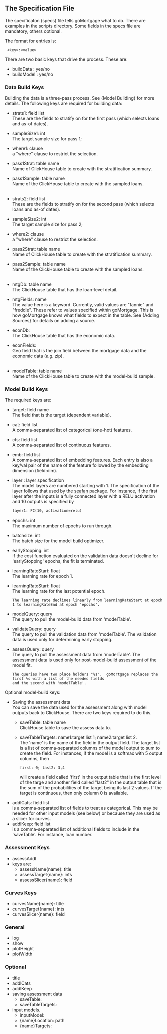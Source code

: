 ## The Specification File
The specificaton (specs) file tells goMortgage what to do.  There are examples in the scripts directory.
Some fields in the specs file are mandatory, others optional.

The format for entries is:

     <key>:<value>

There are two basic keys that drive the process.  These are:

- buildData   : yes/no
- buildModel  : yes/no

### Data Build Keys
Building the data is a three-pass process.  See {Model Building} for more details. The following keys are required for building data:

- strats1: field list<br>
These are the fields to stratify on for the first pass (which selects loans and as-of dates).
- sampleSize1: int<br>
The target sample size for pass 1;
- where1: clause<br>
a "where" clause to restrict the selection.
- pass1Strat: table name<br>
Name of ClickHouse table to create with the stratification summary.

- pass1Sample: table name<br>
Name of the ClickHouse table to create with the sampled loans.
<br><br>
- strats2: field list<br>
  These are the fields to stratify on for the second pass (which selects loans and as-of dates).
- sampleSize2: int<br>
  The target sample size for pass 2;
- where2: clause<br>
  a "where" clause to restrict the selection.
- pass2Strat: table name<br>
  Name of ClickHouse table to create with the stratification summary.
- pass2Sample: table name<br>
  Name of the ClickHouse table to create with the sampled loans.
<br><br>
- mtgDb: table name
<br>The ClickHouse table that has the loan-level detail.
- mtgFields: name<br>
The value here is a keyword.  Currently, valid values are "fannie" and "freddie". These refer to values specified
within goMortgage.  This is how goMortgage knows what fields to expect in the table.
See {Adding Sources} for details on adding a source.
- econDb:<br>
The ClickHouse table that has the economic data.
- econFields: <field><br>
Geo field that is the join field between the mortgage data and the economic data (*e.g.* zip).
<br><br>
- modelTable: table name<br>
Name of the ClickHouse table to create with the model-build sample.

### Model Build Keys

The required keys are:

- target: field name<br>
The field that is the target (dependent variable).
- cat: field list<br>
A comma-separated list of categorical (one-hot) features.
- cts: field list<br>
A comma-separated list of continuous features.
- emb: field list<br>
A comma-separated list of embedding features.  Each entry is also a key/val pair of the name of the feature
followed by the embedding dimension (field:dim).
- layer<n> : layer specification<br>
The model layers are numbered starting with 1.  The specification of the layer follows that used by the
[seafan](https://pkg.go.dev/github.com/invertedv/seafan) package.  For instance, if the first layer
after the inputs is a fully connected layer with a RELU activation and 10 outputs is specified by

      layer1: FC(10, activation=relu)
- epochs: int<br>
The maximum number of epochs to run through.
- batchsize: int<br>
The batch size for the model build optimizer.
- earlyStopping: int<br>
If the cost function evaluated on the validation data doesn't decline for 'earlyStopping' epochs, the fit is
terminated.
- learningRateStart: float<br>
The learning rate for epoch 1.
- learningRateStart: float<br>
The learning rate for the last potential epoch. 

      The learning rate declines linearly from learningRateStart at epoch 1 to learningRateEnd at epoch 'epochs'.
- modelQuery: query<br>
The query to pull the model-build data from 'modelTable'.
- validateQuery: query<br>
The query to pull the validation data from 'modelTable'.  The validation data is used only for determining
early stopping.
- assessQuery: query<br>
The query to pull the assessment data from 'modelTable'.  The assessment data is used only for post-model-build
assessment of the model fit.

      The queries have two place holders "%s".  goMortgage replaces the first %s with a list of the needed fields
      and the second with 'modelTable'.

Optional model-build keys:

- Saving the assessment data<br>
You can save the data used for the assessment along with model outputs back to ClickHouse.
There are two keys required to do this.
    - saveTable: table name<br>ClickHouse table to save the assess data to.
    - saveTableTargets: name1:target list 1; name2:target list 2.<br>
  The 'name' is the name of the field in the output field.  The target list is a list of comma-separated
  columns of the model output to sum to create the field.  For instances, if the model is a softmax with
  5 output columns, then

          first: 0; last2: 3,4

      will create a field called 'first' in the output table that is the first level of the targe 
      and another field called "last2" in the output table that is the sum of the probabilities of the target being
      its last 2 values.  If the target is continuous, then only column 0 is available.
- addlCats: field list<br>
is a comma-separated list of fields to treat as categorical. This may be needed for other input models
(see below) or because they are used as a slicer for curves.
- addlKeep: field list<br>
is a comma-separated list of additional fields to include in the 'saveTable'.  For instance, loan number.

### Assessment Keys
- assessAddl
- keys are:
    - assessName{name}: title
    - assessTarget{name}: ints
    - assessSlicer{name}: field

### Curves Keys

- curvesName{name}: title
- curvesTarget{name}: ints
- curvesSlicer{name}: field

### General

- log
- show
- plotHeight
- plotWidth

### Optional

- title
- addlCats
- addlKeep
- saving assessment data
    - saveTable: 
    - saveTableTargets:
- input models.
    - inputModel:
    - {name}Location: path
    - {name}Targets: 